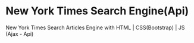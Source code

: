 # New York Times Search Engine(Api)
New York Times Search Articles Engine with  HTML | CSS(Bootstrap) | JS (Ajax - Api)
